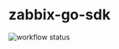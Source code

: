 # zabbix-go-sdk

![workflow status](https://github.com/Spartan0nix/zabbix-go-sdk/actions/workflows/go.yml/badge.svg)
